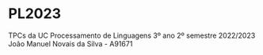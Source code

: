 # PL2023

TPCs da UC Processamento de Linguagens 3º ano 2º semestre 2022/2023
  João Manuel Novais da Silva - A91671
